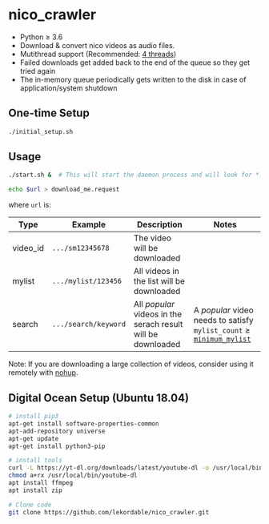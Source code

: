 # nico_crawler

- Python ≥ 3.6
- Download & convert nico videos as audio files.
- Mutithread support (Recommended: [4 threads](config.json))
- Failed downloads get added back to the end of the queue so they get tried again
- The in-memory queue periodically gets written to the disk in case of application/system shutdown

## One-time Setup

```bash
./initial_setup.sh
```

## Usage

```bash
./start.sh &  # This will start the daemon process and will look for *.request files

echo $url > download_me.request
```

where `url` is:

|Type|Example|Description|Notes|
|---|---|---|---|
|video_id|`.../sm12345678`|The video will be downloaded|
|mylist|`.../mylist/123456`|All videos in the list will be downloaded|
|search|`.../search/keyword`|All _popular_ videos in the serach result will be downloaded| A _popular_ video needs to satisfy `mylist_count` ≥ [`minimum_mylist`](config.json)|

Note: If you are downloading a large collection of videos, consider using it remotely with [nohup](https://linux.die.net/man/1/nohup).

## Digital Ocean Setup (Ubuntu 18.04)

```bash
# install pip3
apt-get install software-properties-common
apt-add-repository universe
apt-get update
apt-get install python3-pip

# install tools
curl -L https://yt-dl.org/downloads/latest/youtube-dl -o /usr/local/bin/youtube-dl
chmod a+rx /usr/local/bin/youtube-dl
apt install ffmpeg
apt install zip

# Clone code
git clone https://github.com/lekordable/nico_crawler.git
```
